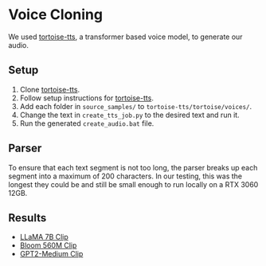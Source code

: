 # Voice Cloning

We used [tortoise-tts](https://github.com/neonbjb/tortoise-tts), a transformer based voice model, to generate our audio.

## Setup

1. Clone [tortoise-tts](https://github.com/neonbjb/tortoise-tts).
2. Follow setup instructions for [tortoise-tts](https://github.com/neonbjb/tortoise-tts).
3. Add each folder in `source_samples/` to `tortoise-tts/tortoise/voices/`.
4. Change the text in `create_tts_job.py` to the desired text and run it.
5. Run the generated `create_audio.bat` file.

## Parser

To ensure that each text segment is not too long, the parser breaks up each segment into a maximum of 200 characters. In our testing, this was the longest they could be and still be small enough to run locally on a RTX 3060 12GB.


## Results

- [LLaMA 7B Clip](https://youtu.be/rR67-ePpWF4)
- [Bloom 560M Clip](https://youtu.be/DJM6BLNaWhI)
- [GPT2-Medium Clip](https://youtu.be/DnMJ3biSkKQ)
